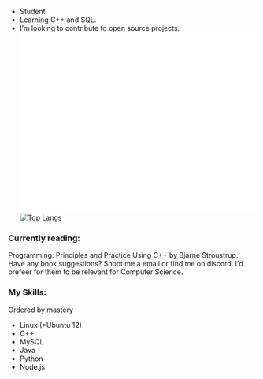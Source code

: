 - Student.
- Learning C++ and SQL.
- I’m looking to contribute to open source projects.<br />
![Metrics](https://github.com/Branel/Branel/blob/main/github-metrics.svg) <br />
[![Top Langs](https://github-readme-stats.vercel.app/api/top-langs/?username=branel&theme=dark&layout=compact)](https://github.com/anuraghazra/github-readme-stats) <br />

 <h3>Currently reading:</h3>Programming: Principles and Practice Using C++ by Bjarne Stroustrup.<br />
 Have any book suggestions? Shoot me a email or find me on discord. I'd prefeer for them to be relevant for Computer Science.


### My Skills:
Ordered by mastery
- Linux (>Ubuntu 12)
- C++
- MySQL
- Java
- Python
- Node.js


